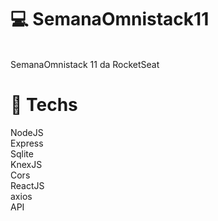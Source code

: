 # :computer: SemanaOmnistack11
<br/>
SemanaOmnistack 11 da RocketSeat 

# :rocket: Techs

NodeJS <br/>
Express <br/>
Sqlite <br/>
KnexJS<br/>
Cors<br/>
ReactJS<br/>
axios<br/>
API<br/>

